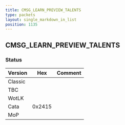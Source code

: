 ```yaml
---
title: CMSG_LEARN_PREVIEW_TALENTS
type: packets
layout: single_markdown_in_list
position: 1135
---
```


## CMSG_LEARN_PREVIEW_TALENTS

### Status

Version    | Hex        | Comment
---------- | ---------- | ---------- 
Classic    |            |
TBC        |            |
WotLK      |            |
Cata       | 0x2415     |
MoP        |            |